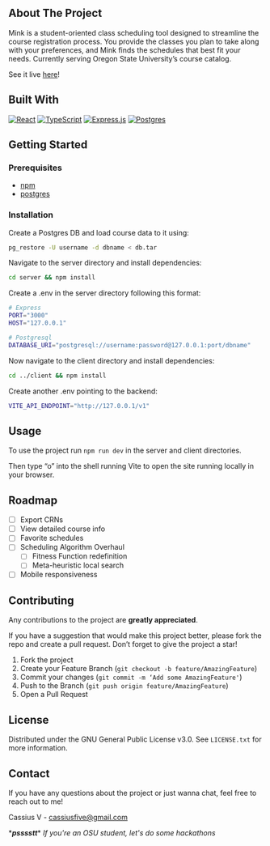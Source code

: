 ## About The Project

Mink is a student-oriented class scheduling tool designed to streamline the course registration process. You provide the classes you plan to take along with your preferences, and Mink finds the schedules that best fit your needs. Currently serving Oregon State University’s course catalog.

See it live [here](https://mink-client.fly.dev)!

## Built With

[![React](https://img.shields.io/badge/react-%2320232a.svg?style=for-the-badge&logo=react&logoColor=%2361DAFB)](https://react.dev)
[![TypeScript](https://img.shields.io/badge/typescript-%23007ACC.svg?style=for-the-badge&logo=typescript&logoColor=white)](https://typescriptlang.org)
[![Express.js](https://img.shields.io/badge/express.js-%23404d59.svg?style=for-the-badge&logo=express&logoColor=%2361DAFB)](https://expressjs.com/)
[![Postgres](https://img.shields.io/badge/postgres-%23316192.svg?style=for-the-badge&logo=postgresql&logoColor=white)](https://www.postgresql.org/)

## Getting Started

### Prerequisites

-   [npm](https://docs.npmjs.com/downloading-and-installing-node-js-and-npm)
-   [postgres](https://www.postgresql.org/download/)

### Installation

Create a Postgres DB and load course data to it using:

```sh
pg_restore -U username -d dbname < db.tar
```

Navigate to the server directory and install dependencies:

```sh
cd server && npm install
```

Create a .env in the server directory following this format:

```sh
# Express
PORT="3000"
HOST="127.0.0.1"

# Postgresql
DATABASE_URI="postgresql://username:password@127.0.0.1:port/dbname"
```

Now navigate to the client directory and install dependencies:

```sh
cd ../client && npm install
```

Create another .env pointing to the backend:

```sh
VITE_API_ENDPOINT="http://127.0.0.1/v1"
```

## Usage

To use the project run `npm run dev` in the server and client directories.

Then type “o” into the shell running Vite to open the site running locally in your browser.

## Roadmap

-   [ ] Export CRNs
-   [ ] View detailed course info
-   [ ] Favorite schedules
-   [ ] Scheduling Algorithm Overhaul
    -   [ ] Fitness Function redefinition
    -   [ ] Meta-heuristic local search
-   [ ] Mobile responsiveness

## Contributing

Any contributions to the project are **greatly appreciated**.

If you have a suggestion that would make this project better, please fork the repo and create a pull request. Don’t forget to give the project a star!

1. Fork the project
2. Create your Feature Branch (`git checkout -b feature/AmazingFeature`)
3. Commit your changes (`git commit -m ‘Add some AmazingFeature'`)
4. Push to the Branch (`git push origin feature/AmazingFeature`)
5. Open a Pull Request

## License

Distributed under the GNU General Public License v3.0. See `LICENSE.txt` for more information.

## Contact

If you have any questions about the project or just wanna chat, feel free to reach out to me!

Cassius V - cassiusfive@gmail.com

\****psssstt***\* *If you're an OSU student, let's do some hackathons*
